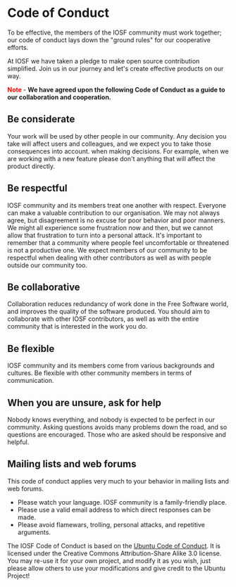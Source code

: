 Code of Conduct
===============

To be effective, the members of the IOSF community must work
together; our code of conduct lays down the "ground rules" for our
cooperative efforts.

At IOSF we have taken a pledge to make open source contribution simplified. Join us in our journey and let's create effective products on our way.

<strong><font color="red">Note </font> </strong>- <strong>We have agreed upon the following Code of Conduct as
a guide to our collaboration and cooperation. </strong>

Be considerate
--------------

Your work will be used by other people in our community. Any decision you take will affect users and colleagues, and we expect you to take those consequences into account.
when making decisions. For example, when we are working with a new feature please don't anything that will affect the product directly. 


Be respectful
-------------

IOSF community and its members treat one another with
respect. Everyone can make a valuable contribution to our organisation. We may
not always agree, but disagreement is no excuse for poor behavior and
poor manners. We might all experience some frustration now and then,
but we cannot allow that frustration to turn into a personal
attack. It's important to remember that a community where people feel
uncomfortable or threatened is not a productive one. We expect members
of our community to be respectful when dealing with other
contributors as well as with people outside our community too.

Be collaborative
----------------

Collaboration reduces redundancy of work done in the Free
Software world, and improves the quality of the software produced. You
should aim to collaborate with other IOSF contributors, as well as
with the entire community that is interested in the work you
do. 

Be flexible
-----------

IOSF community and its members come from various backgrounds
and cultures. Be flexible with other community members in terms of communication.


When you are unsure, ask for help
---------------------------------

Nobody knows everything, and nobody is expected to be perfect in our community. Asking questions avoids many problems down the road,
and so questions are encouraged. Those who are asked should be
responsive and helpful. 

Mailing lists and web forums
----------------------------

This code of conduct applies very much to your behavior in mailing
lists and web forums.

* Please watch your language.  IOSF community is a family-friendly place.
* Please use a valid email address to which direct responses can be made.
* Please avoid flamewars, trolling, personal attacks, and repetitive arguments.

The IOSF Code of Conduct is based on the [Ubuntu Code of
Conduct](http://www.ubuntu.com/community/conduct). It is licensed
under the Creative Commons Attribution-Share Alike 3.0 license. You
may re-use it for your own project, and modify it as you wish, just
please allow others to use your modifications and give credit to the
Ubuntu Project!
